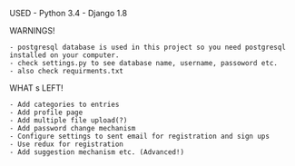 USED
    - Python 3.4 
    - Django 1.8

WARNINGS!

    - postgresql database is used in this project so you need postgresql installed on your computer.
    - check settings.py to see database name, username, passoword etc.
    - also check requirments.txt


WHAT s LEFT!

    - Add categories to entries
    - Add profile page
    - Add multiple file upload(?)
    - Add password change mechanism
    - Configure settings to sent email for registration and sign ups
    - Use redux for registration
    - Add suggestion mechanism etc. (Advanced!)